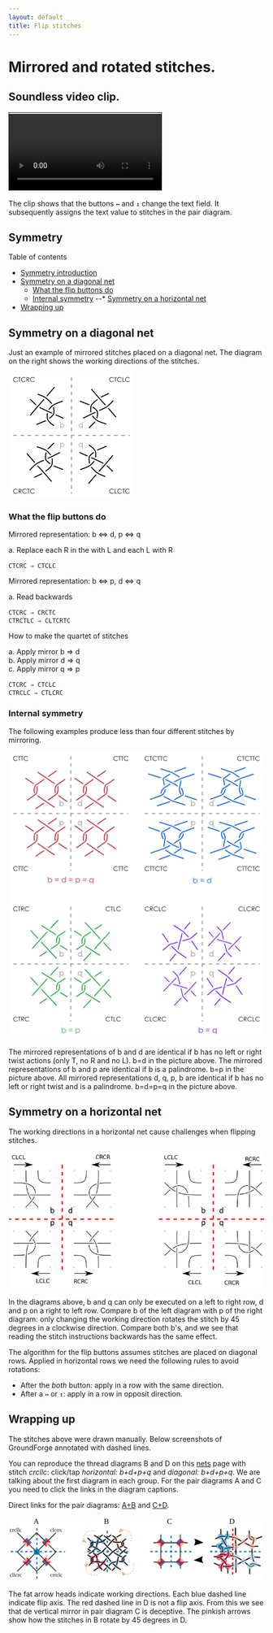 ```yaml
---
layout: default
title: Flip stitches
---
```

Mirrored and rotated stitches.
==============================

Soundless video clip.
---------------------

<video controls style="border: 1px solid; padding-top: 2px;">
    <source src="flip.mp4" type="video/mp4">
    Your browser does not support an inline <a href="flip">video</a>.
</video>   

The clip shows that the buttons `↔` and `↕` change the text field.
It subsequently assigns the text value to stitches in the pair diagram.

Symmetry
--------

Table of contents

* [Symmetry introduction](#symmetry-introduction)
* [Symmetry on a diagonal net](#symmetry-on-a-diagonal-net)
  * [What the flip buttons do](#what-the-flip-buttons-do)
  * [Internal symmetry](#internal-symmetry)
--* [Symmetry on a horizontal net](#symmetry-on-a-horizontal-net)
* [Wrapping up](#wrapping-up)

Symmetry on a diagonal net
--------------------------

Just an example of mirrored stitches placed on a diagonal net.
The diagram on the right shows the working directions of the stitches.

![](external-symmetry.png)

### What the flip buttons do

Mirrored representation: b ⇔ d, p ⇔ q

a. Replace each R in the with L and each L with R

    CTCRC ⇒ CTCLC

Mirrored representation: b ⇔ p, d ⇔ q

a. Read backwards  

    CTCRC ⇒ CRCTC
    CTRCTLC ⇒ CLTCRTC  

How to make the quartet of stitches

a. Apply mirror b ⇒ d  
b. Apply mirror d ⇒ q  
c. Apply mirror q ⇒ p  

    CTCRC ⇒ CTCLC  
    CTRCLC ⇒ CTLCRC  

### Internal symmetry

The following examples produce less than four different stitches by mirroring.

![](internal-symmetry.png)

The mirrored representations of b and d are identical if b has no left or right twist actions (only T, no R and no L). b=d in the picture above.
The mirrored representations of b and p are identical if b is a palindrome. b=p in the picture above.
All mirrored representations d, q, p, b are identical if b has no left or right twist and is a palindrome. b=d=p=q in the picture above.

Symmetry on a horizontal net
------------------------

The working directions in a horizontal net cause challenges when flipping stitches.

![](horizontal-symmetry.png)

In the diagrams above, b and q can only be executed on a left to right row, 
d and p on a right to left row.
Compare b of the left diagram with p of the right diagram:
only changing the working direction rotates the stitch by 45 degrees in a clockwise direction.
Compare both b's, and we see that reading the stitch instructions backwards has the same effect.

The algorithm for the flip buttons assumes stitches are placed on diagonal rows.
Applied in horizontal rows we need the following rules to avoid rotations:
* After the _both_ button: apply in a row with the same direction.
* After a `↔` or `↕`: apply in a row in opposit direction.


Wrapping up
-----------

The stitches above were drawn manually. 
Below screenshots of GroundForge annotated with dashed lines. 

You can reproduce the thread diagrams B and D on this [nets](/GroundForge/nets.html?b=crcllc&colors)
page with stitch _crcllc_: click/tap _horizontal: b+d+p+q_ and _diagonal: b+d+p+q_.
We are talking about the first diagram in each group.
For the pair diagrams A and C you need to click the links in the diagram captions.

Direct links for the pair diagrams:
[A+B](/GroundForge/stitches?e1=crcllc&g1=clcrrc&e3=cllcrc&g3=crrclc&patchWidth=11&patchHeight=14&footside=----,---b,&tile=5-5,-5-,5-5&headside=-,c,&shiftColsSW=-4&shiftRowsSW=2&shiftColsSE=3&shiftRowsSE=1)
and
[C+D](/GroundForge/stitches?e1=crcllc&g1=clcrrc&e3=cllcrc&g3=crrclc&patchWidth=16&patchHeight=18&footside=--r-,----,--g-,--r-&tile=n-n-,---,g-g,---&headside=n,r,r,-&shiftColsSW=0&shiftRowsSW=4&shiftColsSE=4&shiftRowsSE=4).

![](cllcr-bdpq.svg)

The fat arrow heads indicate working directions.
Each blue dashed line indicate flip axis.
The red dashed line in D is not a flip axis.
From this we see that de vertical mirror in pair diagram C is deceptive.
The pinkish arrows show how the stitches in B rotate by 45 degrees in D.